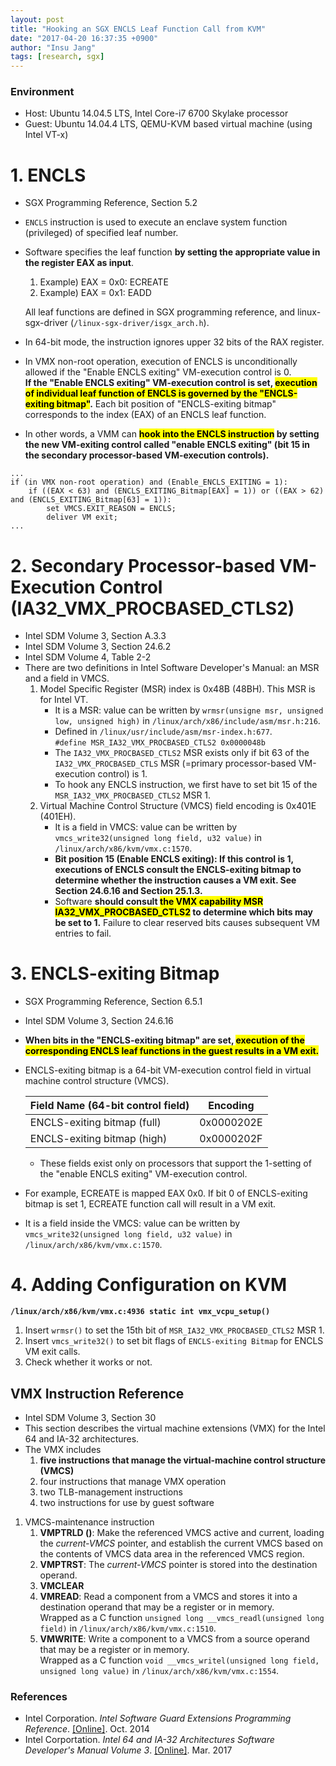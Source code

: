 ```yaml
---
layout: post
title: "Hooking an SGX ENCLS Leaf Function Call from KVM"
date: "2017-04-20 16:37:35 +0900"
author: "Insu Jang"
tags: [research, sgx]
---
```


### Environment
- Host: Ubuntu 14.04.5 LTS, Intel Core-i7 6700 Skylake processor
- Guest: Ubuntu 14.04.4 LTS, QEMU-KVM based virtual machine (using Intel VT-x)

# 1. ENCLS
- SGX Programming Reference, Section 5.2
- `ENCLS` instruction is used to execute an enclave system function (privileged) of specified leaf number.
- Software specifies the leaf function **by setting the appropriate value in the register EAX as input**.
    1. Example) EAX = 0x0: ECREATE
    2. Example) EAX = 0x1: EADD

    All leaf functions are defined in SGX programming reference, and linux-sgx-driver (`/linux-sgx-driver/isgx_arch.h`).
- In 64-bit mode, the instruction ignores upper 32 bits of the RAX register.
- In VMX non-root operation, execution of ENCLS is unconditionally allowed if the "Enable ENCLS exiting" VM-execution control is 0.  
**If the "Enable ENCLS exiting" VM-execution control is set, <mark>execution of individual leaf function of ENCLS is governed by the "ENCLS-exiting bitmap"</mark>.** Each bit position of "ENCLS-exiting bitmap" corresponds to the index (EAX) of an ENCLS leaf function.
- In other words, a VMM can **<mark>hook into the ENCLS instruction</mark> by setting the new VM-exiting control called "enable ENCLS exiting" (bit 15 in the secondary processor-based VM-execution controls).**

```
...
if (in VMX non-root operation) and (Enable_ENCLS_EXITING = 1):
    if ((EAX < 63) and (ENCLS_EXITING_Bitmap[EAX] = 1)) or ((EAX > 62) and (ENCLS_EXITING_Bitmap[63] = 1)):
        set VMCS.EXIT_REASON = ENCLS;
        deliver VM exit;
...
```

# 2. Secondary Processor-based VM-Execution Control (IA32_VMX_PROCBASED_CTLS2)
- Intel SDM Volume 3, Section A.3.3
- Intel SDM Volume 3, Section 24.6.2
- Intel SDM Volume 4, Table 2-2
- There are two definitions in Intel Software Developer's Manual: an MSR and a field in VMCS.
    1. Model Specific Register (MSR) index is 0x48B (48BH). This MSR is for Intel VT.
        - It is a MSR: value can be written by `wrmsr(unsigne msr, unsigned low, unsigned high)` in `/linux/arch/x86/include/asm/msr.h:216`.
        - Defined in `/linux/usr/include/asm/msr-index.h:677`.  
        `#define MSR_IA32_VMX_PROCBASED_CTLS2 0x0000048b`
        - The `IA32_VMX_PROCBASED_CTLS2` MSR exists only if bit 63 of the `IA32_VMX_PROCBASED_CTLS` MSR (=primary processor-based VM-execution control) is 1.
        - To hook any ENCLS instruction, we first have to set bit 15 of the `MSR_IA32_VMX_PROCBASED_CTLS2` MSR 1.
    2. Virtual Machine Control Structure (VMCS) field encoding is 0x401E (401EH).
        - It is a field in VMCS: value can be written by `vmcs_write32(unsigned long field, u32 value)` in `/linux/arch/x86/kvm/vmx.c:1570`.
        - **Bit position 15 (Enable ENCLS exiting): If this control is 1, executions of ENCLS consult the ENCLS-exiting bitmap to determine whether the instruction causes a VM exit. See Section 24.6.16 and Section 25.1.3.**
        - Software **should consult <mark>the VMX capability MSR IA32_VMX_PROCBASED_CTLS2</mark> to determine which bits may be set to 1.** Failure to clear reserved bits causes subsequent VM entries to fail.


# 3. ENCLS-exiting Bitmap
- SGX Programming Reference, Section 6.5.1
- Intel SDM Volume 3, Section 24.6.16
- **When bits in the "ENCLS-exiting bitmap" are set, <mark>execution of the corresponding ENCLS leaf functions in the guest results in a VM exit.</mark>**
- ENCLS-exiting bitmap is a 64-bit VM-execution control field in virtual machine control structure (VMCS).

    | Field Name (64-bit control field) |   Encoding   |
    |-----------------------------------|:------------:|
    | ENCLS-exiting bitmap (full)       |  0x0000202E  |
    | ENCLS-exiting bitmap (high)       |  0x0000202F  |

    * These fields exist only on processors that support the 1-setting of the "enable ENCLS exiting" VM-execution control.

- For example, ECREATE is mapped EAX 0x0. If bit 0 of ENCLS-exiting bitmap is set 1, ECREATE function call will result in a VM exit.
- It is a field inside the VMCS: value can be written by `vmcs_write32(unsigned long field, u32 value)` in `/linux/arch/x86/kvm/vmx.c:1570`.

# 4. Adding Configuration on KVM
**`/linux/arch/x86/kvm/vmx.c:4936 static int vmx_vcpu_setup()`**

1. Insert `wrmsr()` to set the 15th bit of `MSR_IA32_VMX_PROCBASED_CTLS2` MSR 1.
2. Insert `vmcs_write32()` to set bit flags of `ENCLS-exiting Bitmap` for ENCLS VM exit calls.
3. Check whether it works or not.


## VMX Instruction Reference
- Intel SDM Volume 3, Section 30
- This section describes the virtual machine extensions (VMX) for the Intel 64 and IA-32 architectures.
- The VMX includes
    1. **five instructions that manage the virtual-machine control structure (VMCS)**
    2. four instructions that manage VMX operation
    3. two TLB-management instructions
    4. two instructions for use by guest software

1. VMCS-maintenance instruction
    1. **VMPTRLD ()**: Make the referenced VMCS active and current, loading the *current-VMCS* pointer, and establish the current VMCS based on the contents of VMCS data area in the referenced VMCS region.
    2. **VMPTRST**: The *current-VMCS* pointer is stored into the destination operand.
    3. **VMCLEAR**
    4. **VMREAD**: Read a component from a VMCS and stores it into a destination operand that may be a register or in memory.  
    Wrapped as a C function `unsigned long __vmcs_readl(unsigned long field)` in `/linux/arch/x86/kvm/vmx.c:1510`.
    5. **VMWRITE**: Write a component to a VMCS from a source operand that may be a register or in memory.  
    Wrapped as a C function `void __vmcs_writel(unsigned long field, unsigned long value)` in `/linux/arch/x86/kvm/vmx.c:1554`.

### References
- Intel Corporation. *Intel Software Guard Extensions Programming Reference*. [\[Online\]](https://software.intel.com/sites/default/files/managed/48/88/329298-002.pdf). Oct. 2014
- Intel Corportation. *Intel 64 and IA-32 Architectures Software Developer's Manual Volume 3*. [\[Online\]](https://software.intel.com/sites/default/files/managed/a4/60/325384-sdm-vol-3abcd.pdf). Mar. 2017
